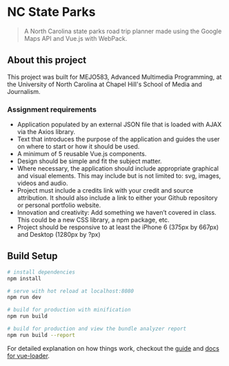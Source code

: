 # NC State Parks

> A North Carolina state parks road trip planner made using the Google Maps API and Vue.js with WebPack.

## About this project
This project was built for MEJO583, Advanced Multimedia Programming, at the University of North Carolina at Chapel Hill's School of Media and Journalism.

### Assignment requirements

- Application populated by an external JSON file that is loaded with AJAX via the Axios library. 
- Text that introduces the purpose of the application and guides the user on where to start or how it should be used.
- A minimum of 5 reusable Vue.js components.
- Design should be simple and fit the subject matter.
- Where necessary, the application should include appropriate graphical and visual elements. This may include but is not limited to: svg, images, videos and audio.
- Project must include a credits link with your credit and source attribution. It should also include a link to either your Github repository or personal portfolio website.
- Innovation and creativity: Add something we haven’t covered in class. This could be a new CSS library, a npm package, etc.
- Project should be responsive to at least the iPhone 6 (375px by 667px) and Desktop (1280px by ?px)

## Build Setup

``` bash
# install dependencies
npm install

# serve with hot reload at localhost:8080
npm run dev

# build for production with minification
npm run build

# build for production and view the bundle analyzer report
npm run build --report
```

For detailed explanation on how things work, checkout the [guide](http://vuejs-templates.github.io/webpack/) and [docs for vue-loader](http://vuejs.github.io/vue-loader).
